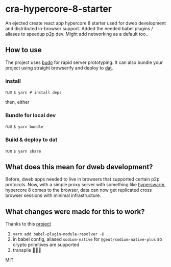 # cra-hypercore-8-starter
An ejected create react app hypercore 8 starter used for dweb development and distributed in-browser support. Added the needed babel plugins / aliases to speedup p2p dev. Might add networking as a default too..

## How to use
The project uses [budo](https://github.com/mattdesl/budo) for rapid server prototyping. It can also bundle your project using straight browserify and deploy to [dat](https://dat.foundation/). 

### install 
run `$ yarn # install deps`

then, either

### Bundle for local dev
run `$ yarn bundle`

### Build & deploy to dat
run `$ yarn share`

## What does this mean for dweb development?
Before, dweb apps needed to live in browsers that supported certain p2p protocols. Now, with a simple proxy server with something like [hyperswarm](https://github.com/RangerMauve/hyperswarm-web), hypercore 8 comes to the browser, data can now get replicated cross browser sessions with minimal infrastructure.

## What changes were made for this to work?
Thanks to this [project](https://github.com/tinchoz49/workaround-hypercore8-browser)
1. `yarn add babel-plugin-module-resolver -D`
2. in babel config, aliased `sodium-native` for `@geut/sodium-native-plus` so crypto primitives are supported
3. transpile 🍾🍾🍾

MIT
